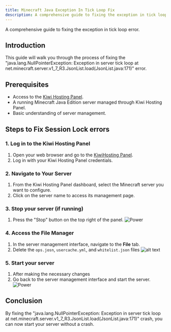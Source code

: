 ```yaml
---
title: Minecraft Java Exception In Tick Loop Fix
description: A comprehensive guide to fixing the exception in tick loop error.
---
```


A comprehensive guide to fixing the exception in tick loop error.

## Introduction

This guide will walk you through the process of fixing the "java.lang.NullPointerException: Exception in server tick loop at net.minecraft.server.v1_7_R3.JsonList.load(JsonList.java:171)" error.

## Prerequisites

- Access to the [Kiwi Hosting Panel](https://gmp.kiwihosting.net).
- A running Minecraft Java Edition server managed through Kiwi Hosting Panel.
- Basic understanding of server management.

## Steps to Fix Session Lock errors

### 1. Log in to the Kiwi Hosting Panel

1. Open your web browser and go to the [KiwiHosting Panel](https://gmp.kiwihosting.net).
2. Log in with your Kiwi Hosting Panel credentials.

### 2. Navigate to Your Server

1. From the Kiwi Hosting Panel dashboard, select the Minecraft server you want to configure.
2. Click on the server name to access its management page.

### 3. Stop your server (if running)

1. Press the "Stop" button on the top right of the panel.
   ![Power](/assets/actions/power/stop.png)

### 4. Access the File Manager

1. In the server management interface, navigate to the **File** tab.
2. Delete the `ops.josn`, `usercache.yml`, and `whitelist.json` files
   ![alt text](/assets/tutorials/ops-usercache-whitelist.png)

### 5. Start your server

1. After making the necessary changes
2. Go back to the server management interface and start the server.
   ![Power](/assets/actions/power/start.png)

## Conclusion

By fixing the "java.lang.NullPointerException: Exception in server tick loop at net.minecraft.server.v1_7_R3.JsonList.load(JsonList.java:171)" crash, you can now start your server without a crash.
